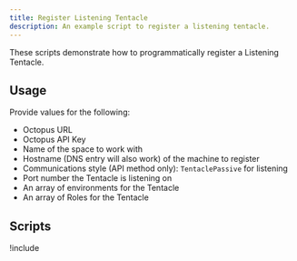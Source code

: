 ```yaml
---
title: Register Listening Tentacle
description: An example script to register a listening tentacle.
---
```



These scripts demonstrate how to programmatically register a Listening Tentacle.

## Usage

Provide values for the following:
- Octopus URL
- Octopus API Key
- Name of the space to work with
- Hostname (DNS entry will also work) of the machine to register
- Communications style (API method only): `TentaclePassive` for listening
- Port number the Tentacle is listening on
- An array of environments for the Tentacle
- An array of Roles for the Tentacle

## Scripts

!include <register-listening-tentacle-scripts>
